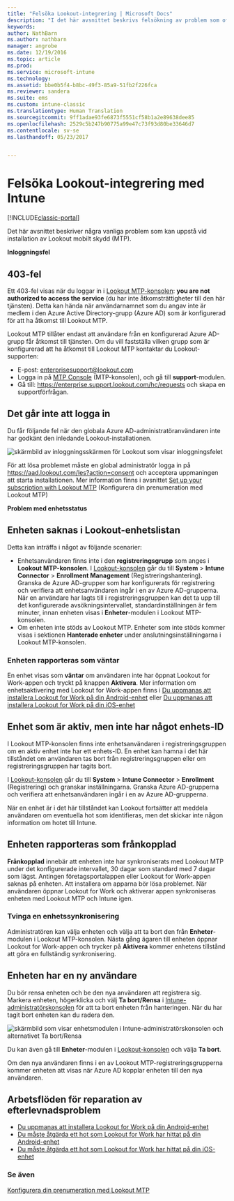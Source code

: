 ```yaml
---
title: "Felsöka Lookout-integrering | Microsoft Docs"
description: "I det här avsnittet beskrivs felsökning av problem som ofta uppstår vid Lookout-integrering"
keywords: 
author: NathBarn
ms.author: nathbarn
manager: angrobe
ms.date: 12/19/2016
ms.topic: article
ms.prod: 
ms.service: microsoft-intune
ms.technology: 
ms.assetid: bbe0b5f4-b8bc-49f3-85a9-51fb2f226fca
ms.reviewer: sandera
ms.suite: ems
ms.custom: intune-classic
ms.translationtype: Human Translation
ms.sourcegitcommit: 9ff1adae93fe6873f5551cf58b1a2e89638dee85
ms.openlocfilehash: 2529c5b247b90775a99e47c73f93d80be33646d7
ms.contentlocale: sv-se
ms.lasthandoff: 05/23/2017


---
```


# <a name="troubleshoot-lookout-integration-with-intune"></a>Felsöka Lookout-integrering med Intune

[!INCLUDE[classic-portal](../includes/classic-portal.md)]

Det här avsnittet beskriver några vanliga problem som kan uppstå vid installation av Lookout mobilt skydd (MTP).

**Inloggningsfel**

## <a name="403-errors"></a>403-fel
Ett 403-fel visas när du loggar in i [Lookout MTP-konsolen](https://aad.lookout.com):  **you are not authorized to access the service** (du har inte åtkomsträttigheter till den här tjänsten). Detta kan hända när användarnamnet som du angav inte är medlem i den Azure Active Directory-grupp (Azure AD) som är konfigurerad för att ha åtkomst till Lookout MTP.

Lookout MTP tillåter endast att användare från en konfigurerad Azure AD-grupp får åtkomst till tjänsten. Om du vill fastställa vilken grupp som är konfigurerad att ha åtkomst till Lookout MTP kontaktar du Lookout-supporten:

* E-post: enterprisesupport@lookout.com
* Logga in på [MTP Console](http://aad.lookout.com) (MTP-konsolen), och gå till **support**-modulen.
* Gå till: https://enterprise.support.lookout.com/hc/requests och skapa en supportförfrågan.

## <a name="unable-to-sign-in"></a>Det går inte att logga in
Du får följande fel när den globala Azure AD-administratöranvändaren inte har godkänt den inledande Lookout-installationen.

![skärmbild av inloggningsskärmen för Lookout som visar inloggningsfelet](../media/mtp/lookout-mtp-consent-not-accepted-error.png)

För att lösa problemet måste en global administratör logga in på https://aad.lookout.com/les?action=consent och acceptera uppmaningen att starta installationen. Mer information finns i avsnittet [Set up your subscription with Lookout MTP](../deploy-use/setup-your-lookout-mtd-subscription.md) (Konfigurera din prenumeration med Lookout MTP)

**Problem med enhetsstatus**

## <a name="device-missing-from-lookout-device-list"></a>Enheten saknas i Lookout-enhetslistan

Detta kan inträffa i något av följande scenarier:
* Enhetsanvändaren finns inte i den **registreringsgrupp** som anges i **Lookout MTP-konsolen**.  I [Lookout-konsolen](http://aad.lookout.com) går du till **System** > **Intune Connector** > **Enrollment Management** (Registreringshantering).  Granska de Azure AD-grupper som har konfigurerats för registrering och verifiera att enhetsanvändaren ingår i en av Azure AD-grupperna.  När en användare har lagts till i registreringsgruppen kan det ta upp till det konfigurerade avsökningsintervallet, standardinställningen är fem minuter, innan enheten visas i **Enheter**-modulen i Lookout MTP-konsolen.
* Om enheten inte stöds av Lookout MTP.  Enheter som inte stöds kommer visas i sektionen **Hanterade enheter** under anslutningsinställningarna i Lookout MTP-konsolen.

### <a name="device-reported-as-pending"></a>Enheten rapporteras som **väntar**

En enhet visas som **väntar** om användaren inte har öppnat Lookout for Work-appen och tryckt på knappen **Aktivera**. Mer information om enhetsaktivering med Lookout for Work-appen finns i [Du uppmanas att installera Lookout for Work på din Android-enhet](http://docs.microsoft.com/intune-user-help/you-are-prompted-to-install-lookout-for-work-android) eller [Du uppmanas att installera Lookout for Work på din iOS-enhet](https://docs.microsoft.com/intune-user-help/you-are-prompted-to-install-lookout-for-work-ios)

## <a name="device-whos-active-but-has-no-device-id"></a>Enhet som är aktiv, men inte har något enhets-ID
I Lookout MTP-konsolen finns inte enhetsanvändaren i registreringsgruppen om en aktiv enhet inte har ett enhets-ID. En enhet kan hamna i det här tillståndet om användaren tas bort från registreringsgruppen eller om registreringsgruppen har tagits bort.

I [Lookout-konsolen](http://aad.lookout.com) går du till **System** > **Intune Connector** > **Enrollment** (Registrering) och granskar inställningarna.  Granska Azure AD-grupperna och verifiera att enhetsanvändaren ingår i en av Azure AD-grupperna.

När en enhet är i det här tillståndet kan Lookout fortsätter att meddela användaren om eventuella hot som identifieras, men det skickar inte någon information om hotet till Intune.

## <a name="device-reported-as-disconnected"></a>Enheten rapporteras som **frånkopplad**

**Frånkopplad** innebär att enheten inte har synkroniserats med Lookout MTP under det konfigurerade intervallet, 30 dagar som standard med 7 dagar som lägst. Antingen företagsportalappen eller Lookout for Work-appen saknas på enheten. Att installera om apparna bör lösa problemet. När användaren öppnar Lookout for Work och aktiverar appen synkroniseras enheten med Lookout MTP och Intune igen.

### <a name="forcing-a-device-sync"></a>Tvinga en enhetssynkronisering
Administratören kan välja enheten och välja att ta bort den från **Enheter**-modulen i Lookout MTP-konsolen.   Nästa gång ägaren till enheten öppnar Lookout for Work-appen och trycker på **Aktivera** kommer enhetens tillstånd att göra en fullständig synkronisering.

## <a name="device-has-a-new-user"></a>Enheten har en ny användare
Du bör rensa enheten och be den nya användaren att registrera sig.  Markera enheten, högerklicka och välj **Ta bort/Rensa** i [Intune-administratörskonsolen](https://manage.microsoft.com) för att ta bort enheten från hanteringen. När du har tagit bort enheten kan du radera den.

![skärmbild som visar enhetsmodulen i Intune-administratörskonsolen och alternativet Ta bort/Rensa](../media/mtp/mtp-retire-device-intune-console.png)

Du kan även gå till **Enheter**-modulen i [Lookout-konsolen](http://aad.lookout.com) och välja **Ta bort**.

Om den nya användaren finns i en av Lookout MTP-registreringsgrupperna kommer enheten att visas när Azure AD kopplar enheten till den nya användaren.

## <a name="compliance-remediation-workflows"></a>Arbetsflöden för reparation av efterlevnadsproblem
- [Du uppmanas att installera Lookout for Work på din Android-enhet]( http://docs.microsoft.com/intune-user-help/you-are-prompted-to-install-lookout-for-work-android)
- [Du måste åtgärda ett hot som Lookout for Work har hittat på din Android-enhet](http://docs.microsoft.com/intune-user-help/you-need-to-resolve-a-threat-found-by-lookout-for-work-android)
- [Du måste åtgärda ett hot som Lookout for Work har hittat på din iOS-enhet](https://docs.microsoft.com/intune-user-help/you-need-to-resolve-a-threat-found-by-lookout-for-work-ios)


### <a name="see-also"></a>Se även
[Konfigurera din prenumeration med Lookout MTP](/intune-classic/deploy-use/set-up-your-subscription-with-lookout-mtp)


